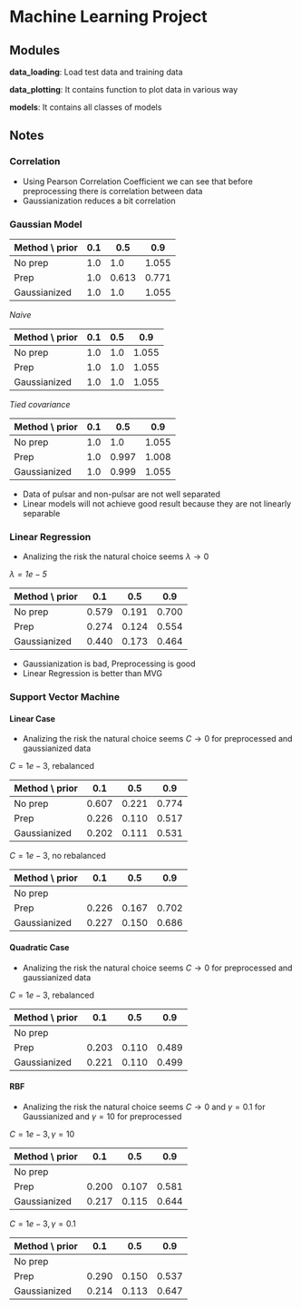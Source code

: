 # Machine Learning Project

## Modules

**data_loading**: Load test data and training data

**data_plotting**: It contains function to plot data in various way

**models**: It contains all classes of models

## Notes

### Correlation

- Using Pearson Correlation Coefficient we can see that before preprocessing there is correlation between data
- Gaussianization reduces a bit correlation

### Gaussian Model

| Method \ prior | 0.1  | 0.5   | 0.9   |
| -------------- | ---- | ----- | ----- |
| No prep        | 1.0  | 1.0   | 1.055 |
| Prep           | 1.0  | 0.613 | 0.771 |
| Gaussianized   | 1.0  | 1.0   | 1.055 |

*Naive*

| Method \ prior | 0.1  | 0.5  | 0.9   |
| -------------- | ---- | ---- | ----- |
| No prep        | 1.0  | 1.0  | 1.055 |
| Prep           | 1.0  | 1.0  | 1.055 |
| Gaussianized   | 1.0  | 1.0  | 1.055 |

*Tied covariance*

| Method \ prior | 0.1  | 0.5   | 0.9   |
| -------------- | ---- | ----- | ----- |
| No prep        | 1.0  | 1.0   | 1.055 |
| Prep           | 1.0  | 0.997 | 1.008 |
| Gaussianized   | 1.0  | 0.999 | 1.055 |

- Data of pulsar and non-pulsar are not well separated
- Linear models will not achieve good result because they are not linearly separable

### Linear Regression

- Analizing the risk the natural choice seems $\lambda \to 0$

*$\lambda = 1e-5$*

| Method \ prior | 0.1   | 0.5   | 0.9   |
| -------------- | ----- | ----- | ----- |
| No prep        | 0.579 | 0.191 | 0.700 |
| Prep           | 0.274 | 0.124 | 0.554 |
| Gaussianized   | 0.440 | 0.173 | 0.464 |

- Gaussianization is bad, Preprocessing is good
- Linear Regression is better than MVG

### Support Vector Machine

#### Linear Case

- Analizing the risk the natural choice seems $C \to 0$ for preprocessed and gaussianized data

$C = 1e-3$, rebalanced

| Method \ prior | 0.1   | 0.5   | 0.9   |
| -------------- | ----- | ----- | ----- |
| No prep        | 0.607 | 0.221 | 0.774 |
| Prep           | 0.226 | 0.110 | 0.517 |
| Gaussianized   | 0.202 | 0.111 | 0.531 |

$C = 1e-3$, no rebalanced

| Method \ prior | 0.1   | 0.5   | 0.9   |
| -------------- | ----- | ----- | ----- |
| No prep        |       |       |       |
| Prep           | 0.226 | 0.167 | 0.702 |
| Gaussianized   | 0.227 | 0.150 | 0.686 |

#### Quadratic Case

- Analizing the risk the natural choice seems $C \to 0$ for preprocessed and gaussianized data

$C = 1e-3$, rebalanced

| Method \ prior | 0.1   | 0.5   | 0.9   |
| -------------- | ----- | ----- | ----- |
| No prep        |       |       |       |
| Prep           | 0.203 | 0.110 | 0.489 |
| Gaussianized   | 0.221 | 0.110 | 0.499 |

#### RBF

- Analizing the risk the natural choice seems $C \to 0$ and $\gamma = 0.1$ for Gaussianized and $\gamma = 10$ for preprocessed

$C=1e-3, \gamma = 10$

| Method \ prior | 0.1   | 0.5   | 0.9   |
| -------------- | ----- | ----- | ----- |
| No prep        |       |       |       |
| Prep           | 0.200 | 0.107 | 0.581 |
| Gaussianized   | 0.217 | 0.115 | 0.644 |

$C = 1e-3, \gamma = 0.1$

| Method \ prior | 0.1   | 0.5   | 0.9   |
| -------------- | ----- | ----- | ----- |
| No prep        |       |       |       |
| Prep           | 0.290 | 0.150 | 0.537 |
| Gaussianized   | 0.214 | 0.113 | 0.647 |

